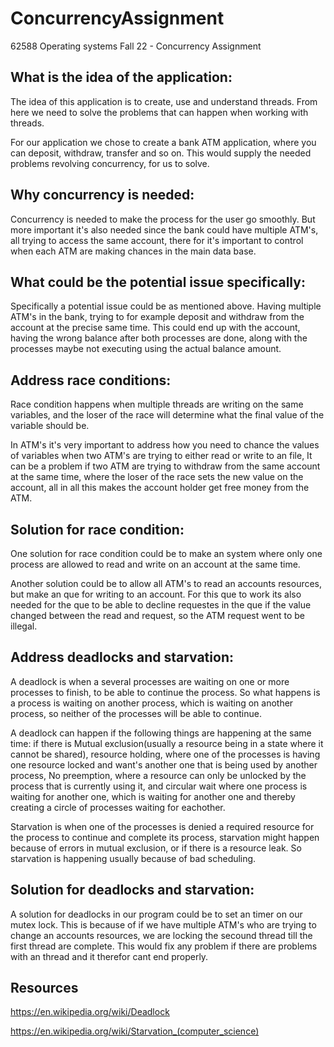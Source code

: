 # ConcurrencyAssignment
62588 Operating systems Fall 22 - Concurrency Assignment


## What is the idea of the application:
The idea of this application is to create, use and understand threads.
From here we need to solve the problems that can happen when working with threads.

For our application we chose to create a bank ATM application, where you can deposit, withdraw, transfer and so on. This would supply the needed problems revolving concurrency, for us to solve.

## Why concurrency is needed:
Concurrency is needed to make the process for the user go smoothly. 
But more important it's also needed since the bank could have multiple ATM's, all trying to access the same account, there for it's important to control when each ATM are making chances in the main data base. 

## What could be the potential issue specifically:
Specifically a potential issue could be as mentioned above. Having multiple ATM's in the bank, trying to for example deposit and withdraw from the account at the precise same time. This could end up with the account, having the wrong balance after both processes are done, along with the processes maybe not executing using the actual balance amount.

## Address race conditions:
Race condition happens when multiple threads are writing on the same variables, and the loser of the race will determine what the final value of the variable should be.

In ATM's it's very important to address how you need to chance the values of variables when two ATM's are trying to either read or write to an file,
It can be a problem if two ATM are trying to withdraw from the same account at the same time, where the loser of the race sets the new value on the account, all in all this makes the account holder get free money from the ATM.

## Solution for race condition:
One solution for race condition could be to make an system where only one process are allowed to read and write on an account at the same time.

Another solution could be to allow all ATM's to read an accounts resources, but make an que for writing to an account. For this que to work its also needed for the que to be able to decline requestes in the que if the value changed between the read and request, so the ATM request went to be illegal.

## Address deadlocks and starvation:
A deadlock is when a several processes are waiting on one or more processes to finish, to be able to continue the process.  So what happens is a process is waiting on another process, which is waiting on another process, so neither of the processes will be able to continue. 

A deadlock can happen if the following things are happening at the same time:
if there is Mutual exclusion(usually a resource being in a state where it cannot be shared), resource holding, where one of the processes is having one resource locked and want's another one that is being used by another process, No preemption, where a resource can only be unlocked by the process that is currently using it, and circular wait where one process is waiting for another one, which is waiting for another one and thereby creating a circle of processes waiting for eachother.

Starvation is when one of the processes is denied a required resource for the process to continue and complete its process, starvation might happen because of errors in mutual exclusion, or if there is a resource leak. So starvation is happening usually because of bad scheduling.

## Solution for deadlocks and starvation:
A solution for deadlocks in our program could be to set an timer on our mutex lock. This is because of if we have multiple ATM's who are trying to change an accounts resources, we are locking the secound thread till the first thread are complete. This would fix any problem if there are problems with an thread and it therefor cant end properly. 

 
## Resources
https://en.wikipedia.org/wiki/Deadlock

https://en.wikipedia.org/wiki/Starvation_(computer_science)